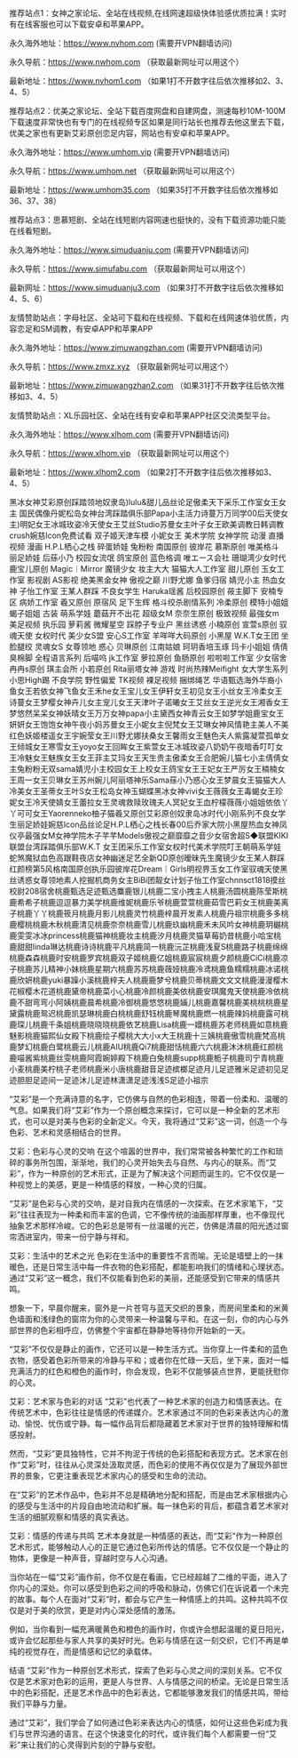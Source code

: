 推荐站点1：女神之家论坛、全站在线视频,在线网速超级快体验感优质拉满！实时有在线客服也可以下载安卓和苹果APP。

永久海外地址：https://www.nvhom.com (需要开VPN翻墙访问)

永久导航：https://www.nwhom.com （获取最新网址可以用这个）

最新地址：https://www.nvhom1.com （如果1打不开数字往后依次推移如2、3、4、5）

推荐站点2：优美之家论坛、全站下载百度网盘和自建网盘，测速每秒10M-100M下载速度非常快也有专门的在线视频专区如果是同行站长也推荐去他这里去下载，优美之家也有更新艾彩原创恋足内容，网站也有安卓和苹果APP。

永久海外地址：https://www.umhom.vip (需要开VPN翻墙访问)

永久导航：https://www.umhom.net （获取最新网址可以用这个）

最新地址：https://www.umhom35.com （如果35打不开数字往后依次推移如36、37、38）

推荐站点3：思慕短剧、全站在线短剧内容网速也挺快的，没有下载资源功能只能在线看短剧。

永久海外地址：https://www.simuduanju.com (需要开VPN翻墙访问)

永久导航：https://www.simufabu.com （获取最新网址可以用这个）

最新网址：https://www.simuduanju3.com （如果3打不开数字往后依次推移如4、5、6）

友情赞助站点：字母社区、全站可下载和在线视频、下载和在线网速体验优质，内容恋足和SM调教，有安卓APP和苹果APP

永久海外地址：https://www.zimuwangzhan.com (需要开VPN翻墙访问)

永久导航：https://www.zmxz.xyz （获取最新网址可以用这个）

最新地址：https://www.zimuwangzhan2.com （如果31打不开数字往后依次推移如3、4、5）

友情赞助站点：XL乐园社区、全站在线有安卓和苹果APP社区交流类型平台。

永久海外地址：https://www.xlhom.com (需要开VPN翻墙访问)

永久导航：https://www.xlhom.vip （获取最新网址可以用这个）

最新地址：https://www.xlhom2.com （如果2打不开数字往后依次推移如3、4、5）

黑冰女神艾彩原创踩踏领地奴隶岛)lulu&甜儿品丝论足傲柔天下采乐工作室女王女主 国民偶像丹妮松岛女神台湾踩踏俱乐部Papa小主活力诗蔓万万同学00后天使女主)明妃女王冰城玫姿冷天使女王艾丝Studio苏曼女主叶子女王欧美调教日韩调教crush婉慈Icon免费试看 双子姬天津车模 小妮女王 美术学院 女神学院 动漫 直播视频 漫画 H.P.L栖心之栈 碎蛋娇娃 兔粉粉 南国原创 彼岸花 慕斯原创 唯美格斗 丽足娇娃 后蕬小乃 校园女流氓 鸽宝原创 蓝色格调 唯エース会社 珊瑚湾少女时代 鹿宝儿原创 Magic︱Mirror 魔镜少女 妆主大大 猫猫大人工作室 甜儿原创 玉女工作室 影视剧 AS影视 绝美黑金女神 傲视之巅 川野尤娜 鱼爹归宿 婧児小主 热血女神 子怡工作室 王某人群踩 不良女学生 Haruka瑶酱 后校园原创 莜主脚下 安楠专区 病娇工作室 羲又原创 原宿风 足下生辉 格斗绞杀剧情系列 冷柔原创 模特小姐姐 蝎子姐姐 古装 萌系学娃 蘑菇开不出花 超级女M 奈奈生原创 极致视频 最強女m 美足视频 执乐园 萝莉酱 微耀星空 踩脖子专业户 黑丝诱惑 小楠原创 宣萱s原创 驭魂天使 女权时代 美少女S盟 安心S工作室 羊咩咩大码原创 小黑屋 W.K.T女王团 坐脸腿绞 灵魂女S 女尊领地 惑心 贝琳原创 江南姑娘 珂玥香培玉琢 玛卡小姐姐 倩倩臭棉脚 全程语言系列 后喵呜 jk工作室 萝拉原创 鱼肠原创 啦啦啦工作室 少女宿舍 冉冉s原创 琪主会所 小若原创 Rita丽塔女神 游戏 时尚热辣Meifight 女大学生系列 小思High踢 不良学院 野性偏爱 TK视频 裸足视频 捆绑绳艺 华语甄选海外华裔小鱼女王若依女神飞鱼女王禾he女王宝儿女王伊轩女王初见女王小丝女王冷柔女王诗蔓女王梦樱女神卉儿女主宠儿女王天津叶子诺曦女王艾丝女王逆光女王湘香女王梦悠然呆呆女神妖晴女王万万女神papa小主黛西女神青云女王如梦学姐鹿宝女王妍妍女王饱饱女神午夜小妈苏曼女王小妮女主倪梵女王艾琳女神风情艳主美人不美红色妖姬楼遥女王宇婉莹女王川野尤娜扶桑女王馨雨女王魅色夫人紫露凝萱孤单女王倾城女王寒雪女王yoyo女王回眸女王紫萱女王冰城玫姿八奶奶午夜暗香叮叮女王冷魅女王魅族女王女王菲主艾玛女王天生贵主傲柔女王合肥婉儿猫七小主倩倩女主兔粉粉无双sama婧児小主校园女王上校女王鸽宝女王王妃女王严厉女王楠楠女王周一女王贝琳女王苏州婉儿阿丽塔神乐Sama蕬小乃惑心女王梦晨女王猫猫大人冷美女王圣蒂女王叶S女王松岛女神玉蝴蝶黑冰女神vivi女王薇薇女王毒蝎女王珍妮女王冷天使婧女王蕾拉女王灵魂救赎玫瑰夫人冥妃女王血柠檬薇薇小姐姐依依丫丫可可女王Yaorenneko柚子猫羲又原创艾彩原创奴隶岛冰时代小刚系列不良女学生丽足娇娃婉慈Icon品丝论足H.P.L栖心之栈长春00后乔家大院小黑屋热血女神凤仪亭最强女M女神学院木子芊芊Models傲视之巅靡靡之音少女宿舍超S◆联盟KIKI联盟台湾踩踏俱乐部W.K.T 女王团采乐工作室女权时代美术学院叮王朝萌系学娃蛇煞魔狱血色高跟鞋夜店女神幽迷足艺全新QD原创暧昧先生魔镜少女王某人群踩红颜榜第5风格南国原创执乐园彼岸花Dream｜Girls明视界玉女工作室驭魂天使黑丝诱惑女尊领地素人挖掘机商务女主BiBi团靓女计划子怡工作室chnnsct1818摸丝校尉208宿舍桃鹿甄选足迹甄选麋鹿银儿桃鹿二宝小拽主人桃鹿汤圆桃鹿陈莹斯桃鹿希希子桃鹿逗逗暴力美学桃鹿维妮桃鹿乐爷桃鹿萱萱桃鹿茹雪巴莉女王桃鹿美离子桃鹿丫丫桃鹿筱月桃鹿月影儿桃鹿灵竹桃鹿梓晨开发素人桃鹿丹祖宗桃鹿多多桃鹿樱桃桃鹿木秋桃鹿清见桃鹿奈奈桃鹿雪儿桃鹿玖幽桃鹿禾未风吟女神桃鹿玥樾桃鹿雯雯冰冰princess桃鹿猫神桃鹿妆主桃鹿汐月桃鹿灵猫草莓奶昔桃鹿小哈宝桃鹿甜甜linda琳达桃鹿诗诗桃鹿平凡桃鹿简一桃鹿沅芷桃鹿浅夏S桃鹿路子桃鹿绵绵桃鹿森森桃鹿时安桃鹿罗宾桃鹿双子姬桃鹿亿姐桃鹿宸宸桃鹿夕颜桃鹿CiCi桃鹿凉子桃鹿苏儿精神小妹桃鹿星期六桃鹿苏苏桃鹿薇娅桃鹿冷鸢桃鹿鱼糯糯桃鹿冰诺桃鹿欣妍桃鹿yuki暴躁小溪桃鹿梓夫人桃鹿鹿梦兮桃鹿贝蒂桃鹿文文文桃鹿漫漫樱木花椒樱木花道桃鹿黛帝桃鹿菜小心桃鹿冷颜桃鹿美依桃鹿安琪魔鬼天使桃鹿冷依桃鹿不甜弯弯小阿姨桃鹿晨希桃鹿冷御桃鹿悠悠桃鹿婳儿桃鹿嘉馨桃鹿美桃桃桃鹿星黛露桃鹿鸳迟桃鹿凯瑟琳桃鹿白桃桃鹿舒钰桃鹿琴魔桃鹿燃一桃鹿辣妈桃鹿露可桃鹿琛儿桃鹿千条姐桃鹿晓晓晓桃鹿依艺桃鹿Lisa桃鹿一嬛桃鹿苏老师桃鹿如意桃鹿魅影桃鹿猫熙仙女殿下桃鹿绘子樱桃大大小x大王桃鹿十三姨桃鹿傲雪桃鹿梵高桃鹿梦幻桃鹿白鹭桃鹿云儿桃鹿AIU桃鹿Qi7桃鹿甜恬桃鹿六六桃鹿沐沐桃鹿红颜桃鹿喵酱紫桃鹿丝雯桃鹿阿霞婉婷殿下桃鹿白兔桃鹿supp桃鹿栀子桃鹿司宁青桃鹿小麦桃鹿美柠桃子老师桃鹿米小唐桃鹿甜音足迹槟榔足迹月儿足迹雅米足迹初见足迹胆胆足迹间一足迹沐儿足迹林潇潇足迹浅浅S足迹小祖宗



“艾彩”是一个充满诗意的名字，它仿佛与自然的色彩相连，带着一份柔和、温暖的气息。如果我们将“艾彩”作为一个原创概念来探讨，它可以是一种全新的艺术形式，也可以是对美与色彩的全新定义。今天，我将通过“艾彩”这一词，创造一个与色彩、艺术和灵感相结合的世界。

艾彩：色彩与心灵的交响
在这个喧嚣的世界中，我们常常被各种繁忙的工作和琐碎的事务所包围，渐渐地，我们的心灵开始失去与自然、与内心的联系。而“艾彩”，作为一种原创的艺术形式，正是为了解决这个问题而诞生的。它不仅仅是一种视觉上的美感，更是一种情感的释放，一种心灵的归属。

“艾彩”是色彩与心灵的交响，是对自我内在情感的一次探索。在艺术家笔下，“艾彩”往往表现为一种柔和而丰富的色调，它不像传统的油画那样厚重，也不像现代抽象艺术那样冷峻。它的色彩总是带有一丝温暖的光芒，仿佛是清晨的阳光透过窗帘洒进室内，带来一份宁静与祥和。

艾彩：生活中的艺术之光
色彩在生活中的重要性不言而喻。无论是墙壁上的一抹暖色，还是日常生活中每一件衣物的色彩搭配，都能影响我们的情绪和心理状态。通过“艾彩”这一概念，我们不仅能看到色彩的美丽，还能感受到它带来的情感共鸣。

想象一下，早晨你醒来，窗外是一片苍穹与蓝天交织的景象，而房间里柔和的米黄色墙面和浅绿色的窗帘为你的心灵带来一种温馨与平和。在这一刻，你的内心与外部世界的色彩相呼应，仿佛整个宇宙都在静静地等待你开始新的一天。

“艾彩”不仅仅是静止的画作，它还可以是一种生活方式。当你穿上一件柔和的蓝色衣物，感受着色彩所带来的冷静与平和；或者你在忙碌一天后，坐下来，面对一幅充满活力的红色和橙色的画作时，你会发现，色彩不仅能够装点世界，更能抚慰你的心灵。

艾彩：艺术家与色彩的对话
“艾彩”也代表了一种艺术家的创造力和情感表达。在传统艺术中，色彩往往是情感的传递媒介。艺术家通过不同的色彩来表达内心的激动、愉悦、忧伤或宁静。每一幅作品背后都隐藏着艺术家对于世界的独特理解和情感投射。

然而，“艾彩”更具独特性，它并不拘泥于传统的色彩搭配和表现方式。艺术家在创作“艾彩”时，往往从心灵深处汲取灵感，而色彩的使用不再仅仅是为了展现外部世界的景象，它更注重表现艺术家内心的感受和生命的流动。

在“艾彩”的艺术作品中，色彩并不总是精确地分配和搭配，而是由艺术家根据内心的感受与生活中的片段自由地流动和扩展。每一抹色彩的背后，都蕴含着艺术家对生活的细腻观察和情感的真实表达。

艾彩：情感的传递与共鸣
艺术本身就是一种情感的表达，而“艾彩”作为一种原创艺术形式，能够触动人心的正是它通过色彩所传达的情感。它不仅仅是一个静止的物体，更像是一种声音，穿越时空与人心沟通。

当你站在一幅“艾彩”画作前，你不仅是在看画，它已经超越了二维的平面，进入了你内心的深处。你可以感受到色彩之间的呼吸和脉动，仿佛它们在诉说着一个未完的故事。每个人在面对“艾彩”时，都会与它产生一种情感上的共鸣。这种共鸣不仅仅是对于美的欣赏，更是对内心深处感情的激荡。

例如，当你看到一幅充满暖黄色和橙色的画作时，你或许会想起温暖的夏日阳光，或许会忆起那些与家人共享的美好时光。色彩与情感在这一刻交织，它们不再是单纯的视觉存在，而是情感和记忆的承载体。

结语
“艾彩”作为一种原创艺术形式，探索了色彩与心灵之间的深刻关系。它不仅仅是艺术家对色彩的运用，更是人与世界、人与情感之间的桥梁。无论是日常生活中的色彩搭配，还是艺术作品中的色彩表达，它都能够激发我们的情感共鸣，带给我们平静与力量。

通过“艾彩”，我们学会了如何通过色彩来表达内心的情感，如何让这些色彩成为我们与世界沟通的语言。在这个快速变化的时代，或许我们每个人都需要一份“艾彩”来让我们的心灵得到片刻的宁静与安慰。
